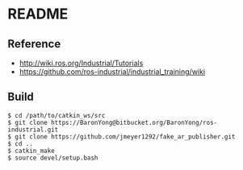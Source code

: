 # README #

## Reference
* http://wiki.ros.org/Industrial/Tutorials
* https://github.com/ros-industrial/industrial_training/wiki

## Build
```
$ cd /path/to/catkin_ws/src
$ git clone https://BaronYong@bitbucket.org/BaronYong/ros-industrial.git
$ git clone https://github.com/jmeyer1292/fake_ar_publisher.git
$ cd ..
$ catkin_make
$ source devel/setup.bash
```